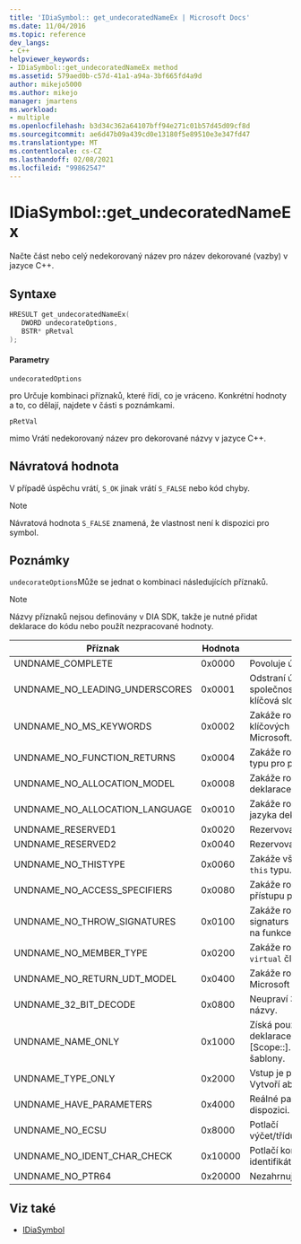 ```yaml
---
title: 'IDiaSymbol:: get_undecoratedNameEx | Microsoft Docs'
ms.date: 11/04/2016
ms.topic: reference
dev_langs:
- C++
helpviewer_keywords:
- IDiaSymbol::get_undecoratedNameEx method
ms.assetid: 579aed0b-c57d-41a1-a94a-3bf665fd4a9d
author: mikejo5000
ms.author: mikejo
manager: jmartens
ms.workload:
- multiple
ms.openlocfilehash: b3d34c362a64107bff94e271c01b57d45d09cf8d
ms.sourcegitcommit: ae6d47b09a439cd0e13180f5e89510e3e347fd47
ms.translationtype: MT
ms.contentlocale: cs-CZ
ms.lasthandoff: 02/08/2021
ms.locfileid: "99862547"
---
```

# <a name="idiasymbolget_undecoratednameex"></a>IDiaSymbol::get_undecoratedNameEx
Načte část nebo celý nedekorovaný název pro název dekorované (vazby) v jazyce C++.

## <a name="syntax"></a>Syntaxe

```C++
HRESULT get_undecoratedNameEx( 
   DWORD undecorateOptions,
   BSTR* pRetval
);
```

#### <a name="parameters"></a>Parametry
 `undecoratedOptions`

pro Určuje kombinaci příznaků, které řídí, co je vráceno. Konkrétní hodnoty a to, co dělají, najdete v části s poznámkami.

 `pRetVal`

mimo Vrátí nedekorovaný název pro dekorované názvy v jazyce C++.

## <a name="return-value"></a>Návratová hodnota
 V případě úspěchu vrátí, `S_OK` jinak vrátí `S_FALSE` nebo kód chyby.

> [!NOTE]
> Návratová hodnota `S_FALSE` znamená, že vlastnost není k dispozici pro symbol.

## <a name="remarks"></a>Poznámky
 `undecorateOptions`Může se jednat o kombinaci následujících příznaků.

> [!NOTE]
> Názvy příznaků nejsou definovány v DIA SDK, takže je nutné přidat deklarace do kódu nebo použít nezpracované hodnoty.

|Příznak|Hodnota|Popis|
|----------|-----------|-----------------|
|UNDNAME_COMPLETE|0x0000|Povoluje úplné oddekorace.|
|UNDNAME_NO_LEADING_UNDERSCORES|0x0001|Odstraní úvodní podtržítka od společnosti Microsoft rozšířená klíčová slova.|
|UNDNAME_NO_MS_KEYWORDS|0x0002|Zakáže rozšiřování rozšířených klíčových slov společnosti Microsoft.|
|UNDNAME_NO_FUNCTION_RETURNS|0x0004|Zakáže rozšíření návratového typu pro primární deklaraci.|
|UNDNAME_NO_ALLOCATION_MODEL|0x0008|Zakáže rozšíření modelu deklarace.|
|UNDNAME_NO_ALLOCATION_LANGUAGE|0x0010|Zakáže rozšíření specifikátoru jazyka deklarace.|
|UNDNAME_RESERVED1|0x0020|Rezervovaný.|
|UNDNAME_RESERVED2|0x0040|Rezervovaný.|
|UNDNAME_NO_THISTYPE|0x0060|Zakáže všechny modifikátory `this` typu.|
|UNDNAME_NO_ACCESS_SPECIFIERS|0x0080|Zakáže rozšíření specifikátorů přístupu pro členy.|
|UNDNAME_NO_THROW_SIGNATURES|0x0100|Zakáže rozšíření throw-signaturs pro funkce a ukazatele na funkce.|
|UNDNAME_NO_MEMBER_TYPE|0x0200|Zakáže rozšíření `static` nebo `virtual` členů.|
|UNDNAME_NO_RETURN_UDT_MODEL|0x0400|Zakáže rozšíření modelu Microsoft pro funkce UDT.|
|UNDNAME_32_BIT_DECODE|0x0800|Neupraví 32-bit dekorované názvy.|
|UNDNAME_NAME_ONLY|0x1000|Získá pouze název primární deklarace; Vrátí pouze název [Scope::].  Rozbalí parametry šablony.|
|UNDNAME_TYPE_ONLY|0x2000|Vstup je pouze kódování typu; Vytvoří abstraktní deklarátor.|
|UNDNAME_HAVE_PARAMETERS|0x4000|Reálné parametry šablony jsou k dispozici.|
|UNDNAME_NO_ECSU|0x8000|Potlačí výčet/třídu/strukturu/sjednocení.|
|UNDNAME_NO_IDENT_CHAR_CHECK|0x10000|Potlačí kontrolu platných znaků identifikátoru.|
|UNDNAME_NO_PTR64|0x20000|Nezahrnuje ptr64 do výstupu.|

## <a name="see-also"></a>Viz také
- [IDiaSymbol](../../debugger/debug-interface-access/idiasymbol.md)